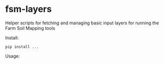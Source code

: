 # fsm-layers

Helper scripts for fetching and managing basic input layers for running the Farm Soil Mapping tools

Install:

```
pip install ...
```

Usage:

```python

```